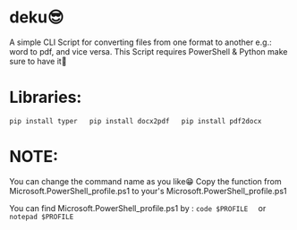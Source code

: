 # deku😎
A simple CLI Script for converting files from one format to another e.g.: word to pdf, and vice versa.
This Script requires PowerShell & Python  make sure to have it👀


# Libraries: 
` pip install typer  
  pip install docx2pdf  
  pip install pdf2docx  
`

# NOTE:
You can change the command name as you like😁
Copy the function from Microsoft.PowerShell_profile.ps1 to your's Microsoft.PowerShell_profile.ps1

You can find Microsoft.PowerShell_profile.ps1 by :
`code $PROFILE 
`
       or
`notepad $PROFILE`
